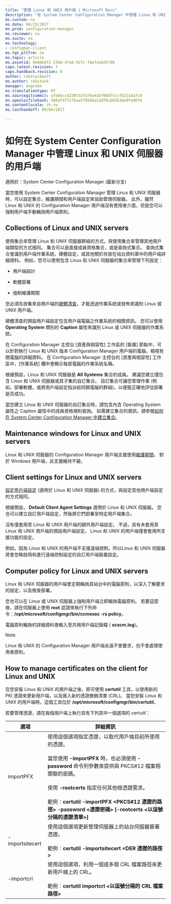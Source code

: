 ```yaml
---
title: "管理 Linux 和 UNIX 用戶端 | Microsoft Docs"
description: "在 System Center Configuration Manager 中管理 Linux 和 UNIX 伺服器上的用戶端。"
ms.custom: na
ms.date: 04/23/2017
ms.prod: configuration-manager
ms.reviewer: na
ms.suite: na
ms.technology:
- configmgr-client
ms.tgt_pltfrm: na
ms.topic: article
ms.assetid: 948664f2-239d-47a8-92fc-f8efeebd5796
caps.latest.revision: 7
caps.handback.revision: 0
author: robstackmsft
ms.author: robstack
manager: angrobe
ms.translationtype: HT
ms.sourcegitcommit: afe0ecc4230733fa76e41bf08df5ccfb221da7c8
ms.openlocfilehash: 506df4f7c7baa5f0586a1ddf0cb02b3de9f4d076
ms.contentlocale: zh-tw
ms.lasthandoff: 08/04/2017

---
```

# <a name="how-to-manage-clients-for-linux-and-unix-servers-in-system-center-configuration-manager"></a>如何在 System Center Configuration Manager 中管理 Linux 和 UNIX 伺服器的用戶端

適用於：System Center Configuration Manager (最新分支)

當您使用 System Center Configuration Manager 管理 Linux 和 UNIX 伺服器時，可以設定集合、維護期間和用戶端設定來協助管理伺服器。 此外，雖然 Linux 和 UNIX 的 Configuration Manager 用戶端沒有使用者介面，但是您可以強制用戶端手動輪詢用戶端原則。

##  <a name="BKMK_CollectionsforLnU"></a> Collections of Linux and UNIX servers  
 使用集合來管理 Linux 和 UNIX 伺服器群組的方式，與使用集合來管理其他用戶端類型的方式相同。 集合可以是直接成員資格集合，或是查詢式集合。 查詢式集合會識別用戶端作業系統、硬體設定，或其他關於存放在站台資料庫中的用戶端詳細資料。 例如，您可以使用包含 Linux 和 UNIX 伺服器的集合來管理下列設定：  

-   用戶端設計  

-   軟體部署  

-   強制維護期間  

 您必須先收集來自用戶端的[硬體清查](../../../core/clients/manage/inventory/hardware-inventory-for-linux-and-unix.md)，才能透過作業系統或發佈來識別 Linux 或 UNIX 用戶端。  

 硬體清查的預設用戶端設定包含用戶端電腦之作業系統的相關資訊。 您可以使用 **Operating System** 類別的 **Caption** 屬性來識別 Linux 或 UNIX 伺服器的作業系統。  

 在 Configuration Manager 主控台 [資產與相容性] 工作區的 [裝置] 節點中，可以針對執行 Linux 和 UNIX 版本 Configuration Manager 用戶端的電腦，檢視有關電腦的詳細資料。 在 Configuration Manager 主控台的 [資產與相容性] 工作區中，[作業系統] 欄中會顯示每部電腦的作業系統名稱。  

 根據預設，Linux 和 UNIX 伺服器是 **All Systems** 集合的成員。 建議您建立僅包含 Linux 和 UNIX 伺服器或其子集的自訂集合。 自訂集合可讓您管理作業 (例如，部署軟體，或將用戶端設定指派給同類電腦的群組)，以便能正確地評估部署是否成功。   

 當您建立 Linux 和 UNIX 伺服器的自訂集合時，請包含內含 Operating System 屬性之 Caption 屬性中的成員資格規則查詢。 如需建立集合的資訊，請參閱[如何在 System Center Configuration Manager 中建立集合](../../../core/clients/manage/collections/create-collections.md)。  

##  <a name="BKMK_MaintenanceWindowsforLnU"></a> Maintenance windows for Linux and UNIX servers  
 Linux 和 UNIX 伺服器的 Configuration Manager 用戶端支援使用[維護期間](../../../core/clients/manage/collections/use-maintenance-windows.md)。 對於 Windows 用戶端，此支援維持不變。  

##  <a name="BKMK_ClientSettingsforLnU"></a> Client settings for Linux and UNIX servers  
 [設定用戶端設定](../../../core/clients/deploy/configure-client-settings.md) (適用於 Linux 和 UNIX 伺服器) 的方式，與設定其他用戶端設定的方式相同。  

 根據預設， **Default Client Agent Settings** 適用於 Linux 和 UNIX 伺服器。 您也可以建立自訂用戶端設定，然後將它們部署至特定用戶端集合。  

 沒有僅套用至 Linux 和 UNIX 用戶端的額外用戶端設定。 不過，具有未套用至 Linux 和 UNIX 用戶端的預設用戶端設定。 Linux 和 UNIX 的用戶端僅會套用所支援功能的設定。  

 例如，因為 Linux 和 UNIX 的用戶端不支援遠端控制，所以Linux 和 UNIX 伺服器將會忽略啟用和進行遠端控制設定的自訂用戶端裝置設定。  

##  <a name="BKMK_PolicyforLnU"></a> Computer policy for Linux and UNIX servers  
 Linux 和 UNIX 伺服器的用戶端會定期輪詢其站台中的電腦原則，以深入了解要求的設定，以及檢查部署。  

 您也可以在 Linux 或 UNIX 伺服器上強制用戶端立即輪詢電腦原則。 若要這麼做，請在伺服器上使用 **root** 認證來執行下列命令：**/opt/microsoft/configmgr/bin/ccmexec -rs policy**。  

 電腦原則輪詢的詳細資料會輸入至共用用戶端記錄檔 ( **scxcm.log**)。  

> [!NOTE]  
>  Linux 和 UNIX 的 Configuration Manager 用戶端永遠不會要求，也不會處理使用者原則。  

##  <a name="BKMK_ManageLinuxCerts"></a> How to manage certificates on the client for Linux and UNIX  
 在您安裝 Linux 和 UNIX 的用戶端之後，即可使用 **certutil** 工具，以使用新的 PKI 憑證來更新用戶端，以及匯入新的憑證撤銷清單 (CRL)。 當您安裝 Linux 和 UNIX 的用戶端時，這個工具位於 **/opt/microsoft/configmgr/bin/certutil**。 

 若要管理憑證，請在每個用戶端上執行具有下列其中一個選項的 certutil：  

|選項|詳細資訊|  
|------------|----------------------|  
|importPFX|使用這個選項指定憑證，以取代用戶端目前所使用的憑證。<br /><br /> 當您使用 **-importPFX** 時，也必須使用 **-password** 命令列參數來提供與 PKCS#12 檔案相關聯的密碼。<br /><br /> 使用 **-rootcerts** 指定任何其他根憑證需求。<br /><br /> 範例︰**certutil -importPFX &lt;PKCS#12 憑證的路徑> -password &lt;憑證密碼\> [-rootcerts &lt;以逗號分隔的憑證清單>]**|  
|-importsitecert|使用這個選項更新管理伺服器上的站台伺服器簽署憑證。<br /><br /> 範例：**certutil -importsitecert &lt;DER 憑證的路徑\>**|  
|-importcrl|使用這個選項，利用一個或多個 CRL 檔案路徑來更新用戶端上的 CRL。<br /><br /> 範例︰**certutil importcrl &lt;以逗號分隔的 CRL 檔案路徑\>**|  

